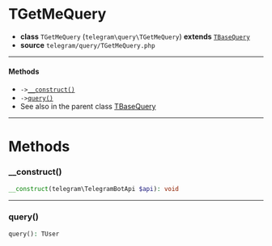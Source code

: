 # TGetMeQuery

- **class** `TGetMeQuery` (`telegram\query\TGetMeQuery`) **extends** [`TBaseQuery`](classes/telegram/query/TBaseQuery.md)
- **source** `telegram/query/TGetMeQuery.php`

---

#### Methods

- `->`[`__construct()`](#method-__construct)
- `->`[`query()`](#method-query)
- See also in the parent class [TBaseQuery](classes/telegram/query/TBaseQuery.md)

---
# Methods

<a name="method-__construct"></a>

### __construct()
```php
__construct(telegram\TelegramBotApi $api): void
```

---

<a name="method-query"></a>

### query()
```php
query(): TUser
```